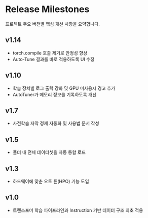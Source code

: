 # Release Milestones

프로젝트 주요 버전별 핵심 개선 사항을 요약합니다.

## v1.14
- torch.compile 호출 제거로 안정성 향상
- Auto-Tune 결과를 바로 적용하도록 UI 수정

## v1.10
- 학습 장치별 로그 출력 강화 및 GPU 미사용시 경고 추가
- AutoTuner가 메모리 정보를 기록하도록 개선

## v1.7
- 사전학습 자막 정제 자동화 및 사용법 문서 작성

## v1.5
- 폴더 내 전체 데이터셋을 자동 통합 로드

## v1.3
- 하드웨어에 맞춘 오토 튠(HPO) 기능 도입

## v1.0
- 트랜스포머 학습 파이프라인과 Instruction 기반 데이터 구조 최초 적용
